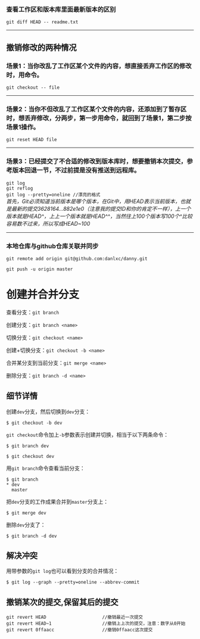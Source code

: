 ### 查看工作区和版本库里面最新版本的区别

`git diff HEAD -- readme.txt`

---

## 撤销修改的两种情况

### 场景1：当你改乱了工作区某个文件的内容，想直接丢弃工作区的修改时，用命令。

`git checkout -- file`

---

### 场景2：当你不但改乱了工作区某个文件的内容，还添加到了暂存区时，想丢弃修改，分两步，第一步用命令，就回到了场景1，第二步按场景1操作。

`git reset HEAD file`

---

### 场景3：已经提交了不合适的修改到版本库时，想要撤销本次提交，参考版本回退一节，不过前提是没有推送到远程库。

`git log`  
`git reflog`  
`git log --pretty=oneline //漂亮的格式`  
_首先，Git必须知道当前版本是哪个版本，在Git中，用HEAD表示当前版本，也就是最新的提交3628164...882e1e0（注意我的提交ID和你的肯定不一样），上一个版本就是HEAD^，上上一个版本就是HEAD^^，当然往上100个版本写100个^比较容易数不过来，所以写成HEAD~100_

---

### 本地仓库与github仓库关联并同步

```
git remote add origin git@github.com:danlxc/danny.git

git push -u origin master
```

# 创建并合并分支

查看分支：`git branch`

创建分支：`git branch <name>`

切换分支：`git checkout <name>`

创建+切换分支：`git checkout -b <name>`

合并某分支到当前分支：`git merge <name>`

删除分支：`git branch -d <name>`

## 细节详情

创建`dev`分支，然后切换到`dev`分支：

```
$ git checkout -b dev
```

`git checkout`命令加上`-b`参数表示创建并切换，相当于以下两条命令：

```
$ git branch dev

$ git checkout dev
```

用`git branch`命令查看当前分支：

```
$ git branch
* dev
  master
```

把`dev`分支的工作成果合并到`master`分支上：

```
$ git merge dev
```

删除`dev`分支了：

```
$ git branch -d dev
```

## 解决冲突

用带参数的`git log`也可以看到分支的合并情况：

```
$ git log --graph --pretty=oneline --abbrev-commit
```

## 撤销某次的提交,保留其后的提交

```
git revert HEAD                     //撤销最近一次提交
git revert HEAD~1                   //撤销上上次的提交，注意：数字从0开始
git revert 0ffaacc                  //撤销0ffaacc这次提交
```



